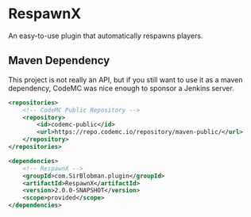 # RespawnX
An easy-to-use plugin that automatically respawns players.

## Maven Dependency
This project is not really an API, but if you still want to use it as a maven dependency, CodeMC was nice enough to sponsor a Jenkins server.
```xml
<repositories>
    <!-- CodeMC Public Repository -->
    <repository>
        <id>codemc-public</id>
        <url>https://repo.codemc.io/repository/maven-public/</url>
    </repository>
</repositories>

<dependencies>
    <!-- RespawnX -->
    <groupId>com.SirBlobman.plugin</groupId>
    <artifactId>RespawnX</artifactId>
    <version>2.0.0-SNAPSHOT</version>
    <scope>provided</scope>
</dependencies>
```